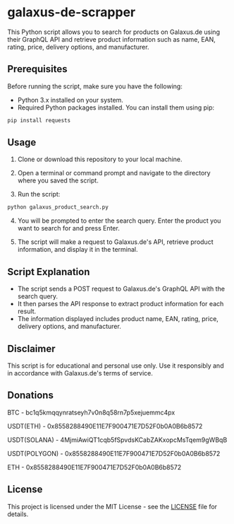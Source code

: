 # galaxus-de-scrapper


This Python script allows you to search for products on Galaxus.de using their GraphQL API and retrieve product information such as name, EAN, rating, price, delivery options, and manufacturer.

## Prerequisites

Before running the script, make sure you have the following:

- Python 3.x installed on your system.
- Required Python packages installed. You can install them using pip:

```bash
pip install requests
```

## Usage

1. Clone or download this repository to your local machine.

2. Open a terminal or command prompt and navigate to the directory where you saved the script.

3. Run the script:

```bash
python galaxus_product_search.py
```

4. You will be prompted to enter the search query. Enter the product you want to search for and press Enter.

5. The script will make a request to Galaxus.de's API, retrieve product information, and display it in the terminal.

## Script Explanation

- The script sends a POST request to Galaxus.de's GraphQL API with the search query.
- It then parses the API response to extract product information for each result.
- The information displayed includes product name, EAN, rating, price, delivery options, and manufacturer.

## Disclaimer

This script is for educational and personal use only. Use it responsibly and in accordance with Galaxus.de's terms of service.

## Donations

BTC - bc1q5kmqqynratseyh7v0n8q58rn7p5xejuemmc4px

USDT(ETH) - 0x8558288490E11E7F900471E7D52F0b0A0B6b8572

USDT(SOLANA) - 4MjmiAwiQT1cqb5fSpvdsKCabZAKxopcMsTqem9gWBqB

USDT(POLYGON) - 0x8558288490E11E7F900471E7D52F0b0A0B6b8572

ETH - 0x8558288490E11E7F900471E7D52F0b0A0B6b8572

## License

This project is licensed under the MIT License - see the [LICENSE](LICENSE) file for details.

